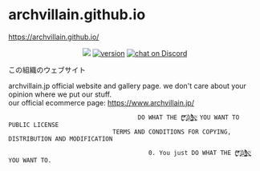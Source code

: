 # archvillain.github.io
https://archvillain.github.io/
<p align="center">
    <a href="https://raw.githubusercontent.com/archvillain/archvillain.github.io/master/LICENSE.md" alt="WTFPL License">
        <img src="https://img.shields.io/badge/license-WTFPL-ff69b4.svg"/></a>
    <a href="#version">
        <img src="https://img.shields.io/badge/version-2͌̊ͬ̑ͤ͌́҉̞̜̜̭̲͙̺.0-lightblue.svg"
            alt="version"></a>
    <a href="#">
        <img src="https://img.shields.io/discord/494990656603815950.svg?logo=discord"
            alt="chat on Discord"></a>
</p>
この組織のウェブサイト

archvillain.jp official website and gallery page. we don't care about your opinion where we put our stuff. <br/>
our official ecommerce page: https://www.archvillain.jp/
                    
                                        DO WHAT THE f̬̪͕̓ͯ͝*̓҉̘̟̹@̳̪̺ͣ̍͂́͛̐K̠͈̪ͧ͘ YOU WANT TO PUBLIC LICENSE
                                 TERMS AND CONDITIONS FOR COPYING, DISTRIBUTION AND MODIFICATION

                                           0. You just DO WHAT THE f̬̪͕̓ͯ͝*̓҉̘̟̹@̳̪̺ͣ̍͂́͛̐K̠͈̪ͧ͘ YOU WANT TO.
